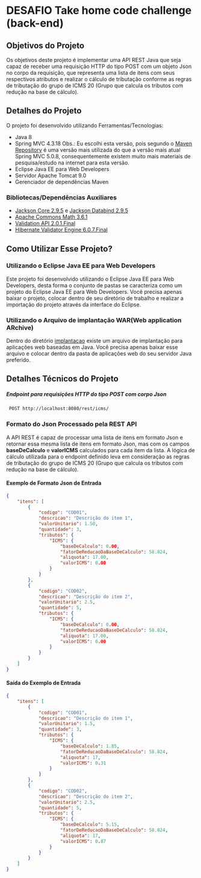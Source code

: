 # DESAFIO Take home code challenge (back-end)

## Objetivos do Projeto

Os objetivos deste projeto é implementar uma API REST Java que seja capaz de receber uma requisição HTTP do tipo POST com um objeto Json no corpo da requisição, que representa uma lista de itens com seus respectivos atributos e realizar o cálculo de tributação conforme as regras de tributação do grupo de ICMS 20 (Grupo que calcula os tributos com redução na base de cálculo).

## Detalhes do Projeto

O projeto foi desenvolvido utilizando Ferramentas/Tecnologias:

* Java 8
* Spring MVC 4.3.18 Obs.: Eu escolhi esta versão, pois segundo o [Maven Repository](https://mvnrepository.com/artifact/org.springframework/spring-webmvc) é uma versão mais utilizada do que a versão mais atual Spring MVC 5.0.8, consequentemente existem muito mais materiais de pesquisa/estudo na internet para esta versão. 
* Eclipse Java EE para Web Developers
* Servidor Apache Tomcat 9.0
* Gerenciador de dependências Maven 

### Bibliotecas/Dependências Auxiliares
* [Jackson Core 2.9.5](https://mvnrepository.com/artifact/com.fasterxml.jackson.core/jackson-core) e [Jackson Databind 2.9.5](https://mvnrepository.com/artifact/com.fasterxml.jackson.core/jackson-databind)
* [Apache Commons Math 3.6.1](https://mvnrepository.com/artifact/org.apache.commons/commons-math3)
* [Validation API 2.0.1.Final](https://mvnrepository.com/artifact/javax.validation/validation-api)
* [Hibernate Validator Engine 6.0.7.Final](https://mvnrepository.com/artifact/org.hibernate.validator/hibernate-validator)


## Como Utilizar Esse Projeto?

### Utilizando o Eclipse Java EE para Web Developers
Este projeto foi desenvolvido utilizando o Eclipse Java EE para Web Developers, desta forma o conjunto de pastas se caracteriza como um projeto do Eclipse Java EE para Web Developers. Você precisa apenas baixar o projeto, colocar dentro de seu diretório de trabalho e realizar a importação do projeto através da interface do Eclipse.

### Utilizando o Arquivo de implantação WAR(Web application ARchive)
Dentro do diretório [implantacao](https://github.com/michelmotta/take-home-code-challenge-back-end/tree/master/implantacao) existe um arquivo de implantação para aplicações web baseadas em Java. Você precisa apenas baixar esse arquivo e colocar dentro da pasta de aplicações web do seu servidor Java preferido.

## Detalhes Técnicos do Projeto

##### Endpoint para requisições HTTP do tipo POST com corpo Json

```bash
 POST http://localhost:8080/rest/icms/ 
```

### Formato do Json Processado pela REST API

A API REST é capaz de processar uma lista de itens em formato Json e retornar essa mesma lista de itens em formato Json, mas com os campos **baseDeCalculo** e **valorICMS** calculados para cada item da lista. A lógica de cálculo utilizada para o endpoint definido leva em consideração as regras de tributação do grupo de ICMS 20 (Grupo que calcula os tributos com redução na base de cálculo).

#### Exemplo de Formato Json de Entrada
```json
{
    "itens": [
        {
            "codigo": "COD01",
            "descricao": "Descrição do item 1",
            "valorUnitario": 1.50,
            "quantidade": 3,
            "tributos": {
                "ICMS": {
                    "baseDeCalculo": 0.00,
                    "fatorDeReducaoDaBaseDeCalculo": 58.824,
                    "aliquota": 17.00,
                    "valorICMS": 0.00
                }
            }
        },
      	{
            "codigo": "COD02",
            "descricao": "Descrição do item 2",
            "valorUnitario": 2.5,
            "quantidade": 5,
            "tributos": {
                "ICMS": {
                    "baseDeCalculo": 0.00,
                    "fatorDeReducaoDaBaseDeCalculo": 58.824,
                    "aliquota": 17.00,
                    "valorICMS": 0.00
                }
            }
        }
    ]
}
```
#### Saída do Exemplo de Entrada
```json
{
    "itens": [
        {
            "codigo": "COD01",
            "descricao": "Descrição do item 1",
            "valorUnitario": 1.5,
            "quantidade": 3,
            "tributos": {
                "ICMS": {
                    "baseDeCalculo": 1.85,
                    "fatorDeReducaoDaBaseDeCalculo": 58.824,
                    "aliquota": 17,
                    "valorICMS": 0.31
                }
            }
        },
        {
            "codigo": "COD02",
            "descricao": "Descrição do item 2",
            "valorUnitario": 2.5,
            "quantidade": 5,
            "tributos": {
                "ICMS": {
                    "baseDeCalculo": 5.15,
                    "fatorDeReducaoDaBaseDeCalculo": 58.824,
                    "aliquota": 17,
                    "valorICMS": 0.87
                }
            }
        }
    ]
}
```